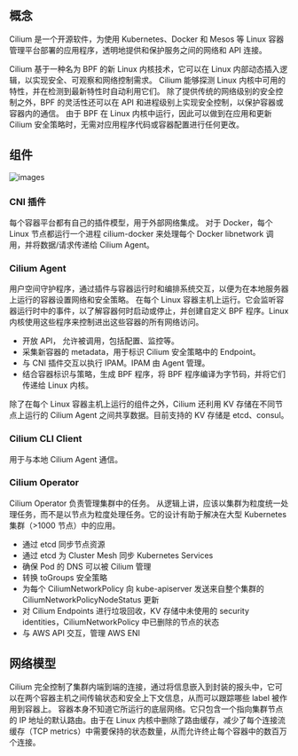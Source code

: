 ## 概念

Cilium 是一个开源软件，为使用 Kubernetes、Docker 和 Mesos 等 Linux 容器管理平台部署的应用程序，透明地提供和保护服务之间的网络和 API 连接。

Cilium 基于一种名为 BPF 的新 Linux 内核技术，它可以在 Linux 内部动态插入逻辑，以实现安全、可观察和网络控制需求。
Cilium 能够探测 Linux 内核中可用的特性，并在检测到最新特性时自动利用它们。
除了提供传统的网络级别的安全控制之外，BPF 的灵活性还可以在 API 和进程级别上实现安全控制，以保护容器或容器内的通信。
由于 BPF 在 Linux 内核中运行，因此可以做到在应用和更新 Cilium 安全策略时，无需对应用程序代码或容器配置进行任何更改。

## 组件

![images](http://70data.net/upload/kubernetes/cilium-arch.png)

### CNI 插件

每个容器平台都有自己的插件模型，用于外部网络集成。
对于 Docker，每个 Linux 节点都运行一个进程 cilium-docker 来处理每个 Docker libnetwork 调用，并将数据/请求传递给 Cilium Agent。

### Cilium Agent

用户空间守护程序，通过插件与容器运行时和编排系统交互，以便为在本地服务器上运行的容器设置网络和安全策略。
在每个 Linux 容器主机上运行。它会监听容器运行时中的事件，以了解容器何时启动或停止，并创建自定义 BPF 程序。Linux 内核使用这些程序来控制进出这些容器的所有网络访问。

- 开放 API， 允许被调用，包括配置、监控等。
- 采集新容器的 metadata，用于标识 Cilium 安全策略中的 Endpoint。
- 与 CNI 插件交互以执行 IPAM。IPAM 由 Agent 管理。
- 结合容器标识与策略，生成 BPF 程序，将 BPF 程序编译为字节码，并将它们传递给 Linux 内核。

除了在每个 Linux 容器主机上运行的组件之外，Cilium 还利用 KV 存储在不同节点上运行的 Cilium Agent 之间共享数据。目前支持的 KV 存储是 etcd、consul。

### Cilium CLI Client

用于与本地 Cilium Agent 通信。

### Cilium Operator

Cilium Operator 负责管理集群中的任务。
从逻辑上讲，应该以集群为粒度统一处理任务，而不是以节点为粒度处理任务。它的设计有助于解决在大型 Kubernetes 集群（>1000 节点）中的应用。

- 通过 etcd 同步节点资源
- 通过 etcd 为 Cluster Mesh 同步 Kubernetes Services
- 确保 Pod 的 DNS 可以被 Cilium 管理
- 转换 toGroups 安全策略
- 为每个 CiliumNetworkPolicy 向 kube-apiserver 发送来自整个集群的 CiliumNetworkPolicyNodeStatus 更新
- 对 Cilium Endpoints 进行垃圾回收，KV 存储中未使用的 security identities，CiliumNetworkPolicy 中已删除的节点的状态
- 与 AWS API 交互，管理 AWS ENI

## 网络模型

Cilium 完全控制了集群内端到端的连接，通过将信息嵌入到封装的报头中，它可以在两个容器主机之间传输状态和安全上下文信息，从而可以跟踪哪些 label 被作用到容器上。
容器本身不知道它所运行的底层网络。它只包含一个指向集群节点的 IP 地址的默认路由。由于在 Linux 内核中删除了路由缓存，减少了每个连接流缓存（TCP metrics）中需要保持的状态数量，从而允许终止每个容器中的数百万个连接。

